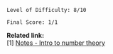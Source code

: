 ```
Level of Difficulty: 8/10
```
```
Final Score: 1/1
```
<b>Related link:</b><br>
[1] <a href="https://github.com/ashumeow/cryptography-I/tree/master/week-5/notes/2-Intro-to-Number-Theory">Notes - Intro to number theory</a>
